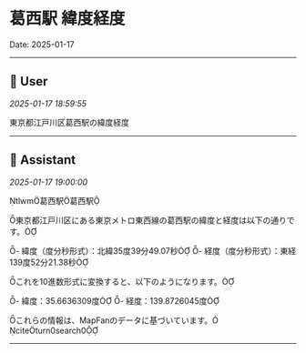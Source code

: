 # 葛西駅 緯度経度

Date: 2025-01-17

---

## 👤 User
*2025-01-17 18:59:55*

東京都江戸川区葛西駅の緯度経度

---

## 🤖 Assistant
*2025-01-17 19:00:00*

tlwm葛西駅葛西駅

東京都江戸川区にある東京メトロ東西線の葛西駅の緯度と経度は以下の通りです。

- 緯度（度分秒形式）：北緯35度39分49.07秒
- 経度（度分秒形式）：東経139度52分21.38秒

これを10進数形式に変換すると、以下のようになります。

- 緯度：35.6636309度
- 経度：139.8726045度

これらの情報は、MapFanのデータに基づいています。 citeturn0search0

---
